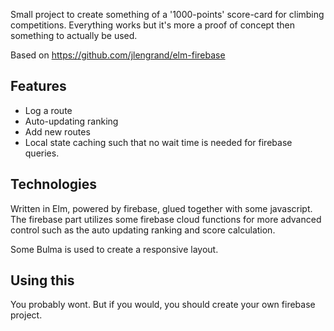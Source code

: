 Small project to create something of a '1000-points' score-card for climbing competitions.
Everything works but it's more a proof of concept then something to actually be used.

Based on https://github.com/jlengrand/elm-firebase

## Features  
* Log a route
* Auto-updating ranking
* Add new routes
* Local state caching such that no wait time is needed for firebase queries.

## Technologies

Written in Elm, powered by firebase, glued together with some javascript.
The firebase part utilizes some firebase cloud functions for more advanced control such as the auto updating ranking and score calculation.

Some Bulma is used to create a responsive layout.

## Using this
You probably wont. But if you would, you should create your own firebase project.

